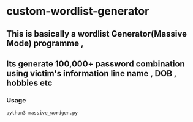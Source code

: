 # custom-wordlist-generator


## This is basically a wordlist Generator(Massive Mode) programme ,
## Its generate 100,000+ password combination using victim's information line name , DOB , hobbies etc 

### Usage

```bash
python3 massive_wordgen.py

